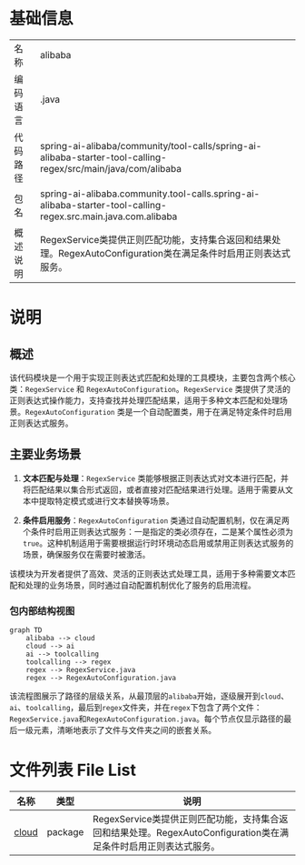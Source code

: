 # 基础信息

|      |      |
|------|------|
| 名称 | alibaba |
| 编码语言 | .java |
| 代码路径 | spring-ai-alibaba/community/tool-calls/spring-ai-alibaba-starter-tool-calling-regex/src/main/java/com/alibaba |
| 包名 | spring-ai-alibaba.community.tool-calls.spring-ai-alibaba-starter-tool-calling-regex.src.main.java.com.alibaba |
| 概述说明 | RegexService类提供正则匹配功能，支持集合返回和结果处理。RegexAutoConfiguration类在满足条件时启用正则表达式服务。 |

# 说明

## 概述

该代码模块是一个用于实现正则表达式匹配和处理的工具模块，主要包含两个核心类：`RegexService` 和 `RegexAutoConfiguration`。`RegexService` 类提供了灵活的正则表达式操作能力，支持查找并处理匹配结果，适用于多种文本匹配和处理场景。`RegexAutoConfiguration` 类是一个自动配置类，用于在满足特定条件时启用正则表达式服务。

## 主要业务场景

1. **文本匹配与处理**：`RegexService` 类能够根据正则表达式对文本进行匹配，并将匹配结果以集合形式返回，或者直接对匹配结果进行处理。适用于需要从文本中提取特定模式或进行文本替换等场景。

2. **条件启用服务**：`RegexAutoConfiguration` 类通过自动配置机制，仅在满足两个条件时启用正则表达式服务：一是指定的类必须存在，二是某个属性必须为 `true`。这种机制适用于需要根据运行时环境动态启用或禁用正则表达式服务的场景，确保服务仅在需要时被激活。

该模块为开发者提供了高效、灵活的正则表达式处理工具，适用于多种需要文本匹配和处理的业务场景，同时通过自动配置机制优化了服务的启用流程。


### 包内部结构视图

```mermaid
graph TD
    alibaba --> cloud
    cloud --> ai
    ai --> toolcalling
    toolcalling --> regex
    regex --> RegexService.java
    regex --> RegexAutoConfiguration.java
```

该流程图展示了路径的层级关系，从最顶层的`alibaba`开始，逐级展开到`cloud`、`ai`、`toolcalling`，最后到`regex`文件夹，并在`regex`下包含了两个文件：`RegexService.java`和`RegexAutoConfiguration.java`。每个节点仅显示路径的最后一级元素，清晰地表示了文件与文件夹之间的嵌套关系。

# 文件列表 File List

| 名称   | 类型  | 说明 |
|-------|------|-------------|
| [cloud](cloud/_module.md) | package | RegexService类提供正则匹配功能，支持集合返回和结果处理。RegexAutoConfiguration类在满足条件时启用正则表达式服务。 |


